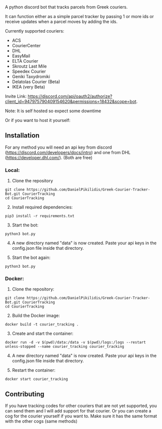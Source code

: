 A python discord bot that tracks parcels from Greek couriers.

It can function either as a simple parcel tracker by passing 1 or more ids or receive updates when a parcel moves by adding the ids.

Currently supported couriers:
  - ACS
  - CourierCenter
  - DHL
  - EasyMail
  - ELTA Courier
  - Skroutz Last Mile
  - Speedex Courier
  - Geniki Taxydromiki
  - Delatolas Courier (Beta)
  - IKEA (very Beta)


Invite Link: https://discord.com/api/oauth2/authorize?client_id=947975790409154620&permissions=18432&scope=bot.

Note: It is self hosted so expect some downtime

Or if you want to host it yourself:

## Installation
For any method you will need an api key from discord (https://discord.com/developers/docs/intro) and one from DHL (https://developer.dhl.com/). (Both are free)

### Local:

1. Clone the repository

```
git clone https://github.com/DanielPikilidis/Greek-Courier-Tracker-Bot.git CourierTracking
cd CourierTracking
```

2. Install required dependencies: 

`pip3 install -r requirements.txt`

3. Start the bot:

`python3 bot.py`

4. A new directory named "data" is now created. Paste your api keys in the config.json file inside that directory.

5. Start the bot again:

`python3 bot.py`

### Docker:

1. Clone the repository:

```
git clone https://github.com/DanielPikilidis/Greek-Courier-Tracker-Bot.git CourierTracking
cd CourierTracking
```

2. Build the Docker image:

`docker build -t courier_tracking .`

3. Create and start the container:

`docker run -d -v $(pwd)/data:/data -v $(pwd)/logs:/logs --restart unless-stopped --name courier_tracking courier_tracking`

4. A new directory named "data" is now created. Paste your api keys in the config.json file inside that directory.

5. Restart the container: 

`docker start courier_tracking`


## Contributing

If you have tracking codes for other couriers that are not yet supported, you can send them
and I will add support for that courier.
Or you can create a cog for the courier yourself if you want to. Make sure it has the same format with the other cogs (same methods)
